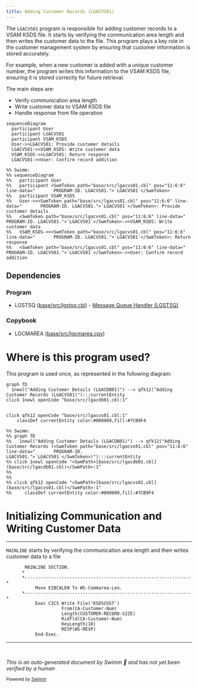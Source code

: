 ```yaml
---
title: Adding Customer Records (LGACVS01)
---
```

The <SwmToken path="base/src/lgacvs01.cbl" pos="11:6:6" line-data="       PROGRAM-ID. LGACVS01.">`LGACVS01`</SwmToken> program is responsible for adding customer records to a VSAM KSDS file. It starts by verifying the communication area length and then writes the customer data to the file. This program plays a key role in the customer management system by ensuring that customer information is stored accurately.

For example, when a new customer is added with a unique customer number, the program writes this information to the VSAM KSDS file, ensuring it is stored correctly for future retrieval.

The main steps are:

- Verify communication area length
- Write customer data to VSAM KSDS file
- Handle response from file operation

```mermaid
sequenceDiagram
  participant User
  participant LGACVS01
  participant VSAM_KSDS
  User->>LGACVS01: Provide customer details
  LGACVS01->>VSAM_KSDS: Write customer data
  VSAM_KSDS->>LGACVS01: Return response
  LGACVS01->>User: Confirm record addition

%% Swimm:
%% sequenceDiagram
%%   participant User
%%   participant <SwmToken path="base/src/lgacvs01.cbl" pos="11:6:6" line-data="       PROGRAM-ID. LGACVS01.">`LGACVS01`</SwmToken>
%%   participant VSAM_KSDS
%%   User->><SwmToken path="base/src/lgacvs01.cbl" pos="11:6:6" line-data="       PROGRAM-ID. LGACVS01.">`LGACVS01`</SwmToken>: Provide customer details
%%   <SwmToken path="base/src/lgacvs01.cbl" pos="11:6:6" line-data="       PROGRAM-ID. LGACVS01.">`LGACVS01`</SwmToken>->>VSAM_KSDS: Write customer data
%%   VSAM_KSDS->><SwmToken path="base/src/lgacvs01.cbl" pos="11:6:6" line-data="       PROGRAM-ID. LGACVS01.">`LGACVS01`</SwmToken>: Return response
%%   <SwmToken path="base/src/lgacvs01.cbl" pos="11:6:6" line-data="       PROGRAM-ID. LGACVS01.">`LGACVS01`</SwmToken>->>User: Confirm record addition
```

## Dependencies

### Program

- LGSTSQ (<SwmPath>[base/src/lgstsq.cbl](base/src/lgstsq.cbl)</SwmPath>) - <SwmLink doc-title="Message Queue Handler (LGSTSQ)">[Message Queue Handler (LGSTSQ)](/.swm/message-queue-handler-lgstsq.e7y8uelv.sw.md)</SwmLink>

### Copybook

- LGCMAREA (<SwmPath>[base/src/lgcmarea.cpy](base/src/lgcmarea.cpy)</SwmPath>)

# Where is this program used?

This program is used once, as represented in the following diagram:

```mermaid
graph TD
  1newl("Adding Customer Details (LGACDB01)") --> qfk12("Adding Customer Records (LGACVS01)"):::currentEntity
click 1newl openCode "base/src/lgacdb01.cbl:1"
  
  
click qfk12 openCode "base/src/lgacvs01.cbl:1"
    classDef currentEntity color:#000000,fill:#7CB9F4

%% Swimm:
%% graph TD
%%   1newl("Adding Customer Details (LGACDB01)") --> qfk12("Adding Customer Records (<SwmToken path="base/src/lgacvs01.cbl" pos="11:6:6" line-data="       PROGRAM-ID. LGACVS01.">`LGACVS01`</SwmToken>)"):::currentEntity
%% click 1newl openCode "<SwmPath>[base/src/lgacdb01.cbl](base/src/lgacdb01.cbl)</SwmPath>:1"
%%   
%%   
%% click qfk12 openCode "<SwmPath>[base/src/lgacvs01.cbl](base/src/lgacvs01.cbl)</SwmPath>:1"
%%     classDef currentEntity color:#000000,fill:#7CB9F4
```

# Initializing Communication and Writing Customer Data

<SwmSnippet path="/base/src/lgacvs01.cbl" line="63">

---

<SwmToken path="base/src/lgacvs01.cbl" pos="63:1:1" line-data="       MAINLINE SECTION.">`MAINLINE`</SwmToken> starts by verifying the communication area length and then writes customer data to a file

```cobol
       MAINLINE SECTION.
      *
      *---------------------------------------------------------------*
           Move EIBCALEN To WS-Commarea-Len.
      *---------------------------------------------------------------*
           Exec CICS Write File('KSDSCUST')
                     From(CA-Customer-Num)
                     Length(CUSTOMER-RECORD-SIZE)
                     Ridfld(CA-Customer-Num)
                     KeyLength(10)
                     RESP(WS-RESP)
           End-Exec.
```

---

</SwmSnippet>

&nbsp;

*This is an auto-generated document by Swimm 🌊 and has not yet been verified by a human*

<SwmMeta version="3.0.0" repo-id="Z2l0aHViJTNBJTNBa3luZHJ5bC1jaWNzLWdlbmFwcCUzQSUzQVN3aW1tLURlbW8=" repo-name="kyndryl-cics-genapp"><sup>Powered by [Swimm](/)</sup></SwmMeta>
